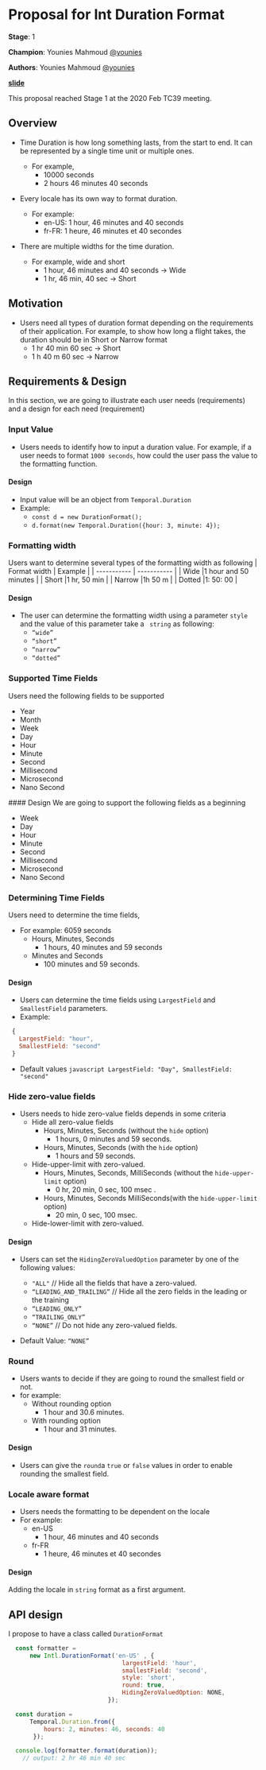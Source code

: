 # Proposal for Int Duration Format

**Stage**: 1

**Champion**: Younies Mahmoud [@younies](https://github.com/younies)

**Authors**: Younies Mahmoud [@younies](https://github.com/younies)

**[slide](https://docs.google.com/presentation/d/1QmrhwsYwlsfe8FJqgGarCIAySWxeZzDqCrVN3-DWiGk/edit?usp=sharing)**

This proposal reached Stage 1 at the 2020 Feb TC39 meeting.

## Overview

* Time Duration is how long something lasts, from the start to end. It can be represented by a single time unit or multiple ones. 
  - For example,
    - 10000 seconds
    - 2 hours 46 minutes 40 seconds

* Every locale has its own way to format duration. 
  - For example:
    - en-US: 1 hour, 46 minutes and 40 seconds
    - fr-FR: 1 heure, 46 minutes et 40 secondes

* There are multiple widths for the time duration.
  - For example, wide and short
    - 1 hour, 46 minutes and 40 seconds → Wide
    - 1 hr, 46 min, 40 sec → Short

## Motivation

* Users need all types of duration format depending on the requirements of their application. For example, to show how long a flight takes, the duration should be in Short or Narrow format
  - 1 hr 40 min 60 sec → Short 
  - 1 h 40 m 60 sec  → Narrow

## Requirements & Design

In this section, we are going to illustrate each user needs (requirements) and a design for each need (requirement)

### Input Value
  - Users needs to identify how to input a duration value. For example, if a user needs to format `1000 seconds`, how could the user pass the value to the formatting function.

#### Design
  * Input value will be an object from `Temporal.Duration`
  * Example:
     * `const d = new DurationFormat();`
     * `d.format(new Temporal.Duration({hour: 3, minute: 4});`


### Formatting width
Users want to determine several types of the formatting width as following
  | Format width  | Example               |
  | -----------   | -----------           |
  |  Wide         |1 hour and 50 minutes  |
  |  Short        |1 hr, 50 min           |
  |  Narrow       |1h 50 m                |
  |  Dotted       |1: 50: 00              |


#### Design
  * The user can determine the formatting width using a  parameter `style` and the value of this parameter take a ` string` as following:
      * `“wide”`
      * `“short”`
      * `“narrow”`
      * `“dotted”`

### Supported Time Fields
Users need the following fields to be supported
  * Year
  * Month
  * Week
  * Day
  * Hour
  * Minute
  * Second
  * Millisecond
  * Microsecond
  * Nano Second

#### Design
We are going to support the following fields as a beginning
  * Week
  * Day
  * Hour
  * Minute
  * Second
  * Millisecond
  * Microsecond
  * Nano Second

### Determining Time Fields
Users need to determine the time fields,
 * For example: 6059 seconds
   * Hours, Minutes, Seconds
     * 1 hours, 40 minutes and  59 seconds
   * Minutes and Seconds
     * 100 minutes and 59 seconds.
 
#### Design
   * Users can determine the time fields using `LargestField` and `SmallestField` parameters.
   * Example: 
   ```javascript
    {
      LargestField: "hour",
      SmallestField: "second"
    }
  ```
   * Default values
    ```javascript
         LargestField: "Day",
         SmallestField: "second"
    ```
### Hide zero-value fields
- Users needs to hide zero-value fields depends in some criteria
  * Hide all zero-value fields
    * Hours, Minutes, Seconds (without the `hide` option)
      * 1 hours, 0 minutes and 59 seconds.
    * Hours, Minutes, Seconds (with the `hide` option)
      * 1 hours and 59 seconds.
  * Hide-upper-limit with zero-valued.
    * Hours, Minutes, Seconds, MilliSeconds (without the `hide-upper-limit` option)
      * 0 hr, 20 min, 0 sec, 100 msec .
    * Hours, Minutes, Seconds MilliSeconds(with the `hide-upper-limit` option)
      * 20 min, 0 sec, 100 msec.
  * Hide-lower-limit with zero-valued.

#### Design
- Users can set the `HidingZeroValuedOption` parameter  by one of the following values:
    * `"ALL"` // Hide all the fields that have a zero-valued.
    * `“LEADING_AND_TRAILING”` // Hide all the zero fields in the leading or the training
    * `“LEADING_ONLY”`
    * `“TRAILING_ONLY”` 
    * `“NONE”` // Do not hide any zero-valued fields.

- Default Value: `“NONE”`

### Round 
  - Users wants to decide if they are going to round the smallest field or not.
  - for example: 
    * Without rounding option
      * 1 hour and 30.6 minutes.
    * With rounding option
      * 1 hour and 31 minutes.

#### Design
  - Users can give the `round`a `true` or `false` values in order to enable rounding the smallest field.

### Locale aware format
 - Users needs the formatting to be dependent on the locale
 - For example:
    * en-US
      * 1 hour, 46 minutes and 40 seconds
    * fr-FR
      * 1 heure, 46 minutes et 40 secondes

#### Design
Adding the locale in `string` format as a first argument.

## API design
I propose to have a class called `DurationFormat` 

  ```javascript
    const formatter =        
        new Intl.DurationFormat('en-US' , {
                                  largestField: 'hour',
                                  smallestField: 'second', 
                                  style: 'short',
                                  round: true,
                                  HidingZeroValuedOption: NONE,
                              });

    const duration = 
        Temporal.Duration.from({
            hours: 2, minutes: 46, seconds: 40
         });

    console.log(formatter.format(duration));
      // output: 2 hr 46 min 40 sec

  ```
